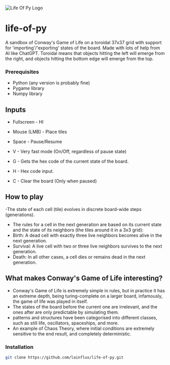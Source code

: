 ![Life Of Py Logo](https://i.nuuls.com/IHaEL.png)


# life-of-py
A sandbox of Conway's Game of Life on a toroidal 37x37 grid with support for 'importing'/'exporting' states of the board. 
Made with lots of help from AI like ChatGPT. Toroidal means that objects hitting the left will emerge from the right, and objects hitting the bottom edge will emerge from the top.


### Prerequisites
- Python (any version is probably fine)
- Pygame library
- Numpy library


## Inputs
- Fullscreen - HI
- Mouse (LMB) - Place tiles 
- Space - Pause/Resume
  
- V - Very fast mode (On/Off, regardless of pause state)
- G - Gets the hex code of the current state of the board. 
- H - Hex code input. 
- C - Clear the board (Only when paused)

## How to play 
-The state of each cell (tile) evolves in discrete board-wide steps (generations).
- The rules for a cell in the next generation are based on its current state and the state of its neighbors (the tiles around it in a 3x3 grid):
- Birth: A dead cell with exactly three live neighbors becomes alive in the next generation.
- Survival: A live cell with two or three live neighbors survives to the next generation.
- Death: In all other cases, a cell dies or remains dead in the next generation.

## What makes Conway's Game of Life interesting?
- Conway's Game of Life is extremely simple in rules, but in practice it has an extreme depth, being turing-complete on a larger board, infamously, the game of life was played in itself.
- The states of the board before the current one are irrelevant, and the ones after are only predictable by simulating them.
- patterns and structures have been categorised into different classes, such as still life, oscillators, spaceships, and more.
- An example of Chaos Theory, where initial conditions are extremely sensitive to the end result, and completely deterministic. 

### Installation
```bash
git clone https://github.com/lainflux/life-of-py.git
